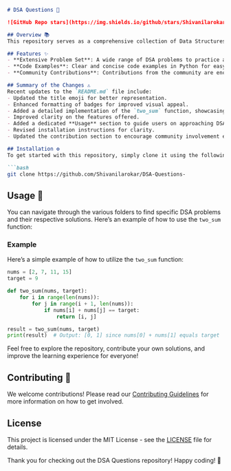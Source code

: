 ```markdown
# DSA Questions 🤖

![GitHub Repo stars](https://img.shields.io/github/stars/Shivanilarokar/DSA-Questions-) ![GitHub forks](https://img.shields.io/github/forks/Shivanilarokar/DSA-Questions-) ![GitHub issues](https://img.shields.io/github/issues/Shivanilarokar/DSA-Questions-)

## Overview 📚
This repository serves as a comprehensive collection of Data Structures and Algorithms (DSA) questions, along with solutions and code examples to facilitate learning and understanding.

## Features ✨
- **Extensive Problem Set**: A wide range of DSA problems to practice and improve your skills.
- **Code Examples**: Clear and concise code examples in Python for easy understanding.
- **Community Contributions**: Contributions from the community are encouraged, making this repository a collaborative learning space.

## Summary of the Changes ⚠️
Recent updates to the `README.md` file include:
- Updated the title emoji for better representation.
- Enhanced formatting of badges for improved visual appeal.
- Added a detailed implementation of the `two_sum` function, showcasing its logic.
- Improved clarity on the features offered.
- Added a dedicated **Usage** section to guide users on approaching DSA questions.
- Revised installation instructions for clarity.
- Updated the contribution section to encourage community involvement explicitly.

## Installation ⚙️
To get started with this repository, simply clone it using the following command:

```bash
git clone https://github.com/Shivanilarokar/DSA-Questions-
```

## Usage 📝
You can navigate through the various folders to find specific DSA problems and their respective solutions. Here’s an example of how to use the `two_sum` function:

### Example
Here’s a simple example of how to utilize the `two_sum` function:

```python
nums = [2, 7, 11, 15]
target = 9

def two_sum(nums, target):
    for i in range(len(nums)):
        for j in range(i + 1, len(nums)):
            if nums[i] + nums[j] == target:
                return [i, j]

result = two_sum(nums, target)
print(result)  # Output: [0, 1] since nums[0] + nums[1] equals target
```

Feel free to explore the repository, contribute your own solutions, and improve the learning experience for everyone!

## Contributing 🤝
We welcome contributions! Please read our [Contributing Guidelines](CONTRIBUTING.md) for more information on how to get involved.

## License
This project is licensed under the MIT License - see the [LICENSE](LICENSE) file for details.

Thank you for checking out the DSA Questions repository! Happy coding! 🚀
```